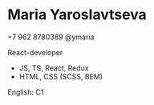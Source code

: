# Maria Yaroslavtseva

+7 962 8780389
@ymaria

React-developer

- JS, TS, React, Redux
- HTML, CSS (SCSS, BEM)

English: C1